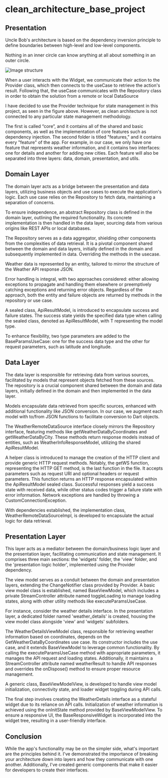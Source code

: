 # clean_architecture_base_project

## Presentation

Uncle Bob's architecture is based on the dependency inversion principle to define boundaries between high-level and low-level components.

Nothing in an inner circle can know anything at all about something in an outer circle.

![Image structure](https://res.cloudinary.com/practicaldev/image/fetch/s--8Fs2hOeU--/c_limit%2Cf_auto%2Cfl_progressive%2Cq_auto%2Cw_800/https://dev-to-uploads.s3.amazonaws.com/uploads/articles/fqeiepngw5aeco73r3wx.png)

When a user interacts with the Widget, we communicate their action to the Provider class, which then connects to the useCase to retrieve the action's result. Following that, the useCase communicates with the Repository class in order to obtain the solution from a remote or local DataSource

I have decided to use the Provider technique for state management in this project, as seen in the figure above. However, as clean architecture is not connected to any particular state management methodology.

The first is called “core”, and it contains all of the shared and basic components, as well as the implementation of core features such as dependency injection. The second folder is titled "features," and it contains every "feature" of the app. For example, in our case, we only have one feature that represents weather information, and it contains two interfaces: one for details and another for adding new cities. Each feature will also be separated into three layers: data, domain, presentation, and utils.

## Domain Layer

The domain layer acts as a bridge between the presentation and data layers, utilizing business objects and use cases to execute the application's logic. Each use case relies on the Repository to fetch data, maintaining a separation of concerns.

To ensure independence, an abstract Repository class is defined in the domain layer, outlining the required functionality. Its concrete implementation is then handled in the data layer, sourcing data from various origins like REST APIs or local databases.

The Repository serves as a data aggregator, shielding other components from the complexities of data retrieval. It is a pivotal component shared between the domain and data layers, initially defined in the domain and subsequently implemented in data. Overriding the methods in the usecase.

Weather data is represented by an entity, tailored to mirror the structure of the Weather API response JSON.

Error handling is integral, with two approaches considered: either allowing exceptions to propagate and handling them elsewhere or preemptively catching exceptions and returning error objects. Regardless of the approach, both the entity and failure objects are returned by methods in the repository or use case.

A sealed class, ApiResultModel, is introduced to encapsulate success and failure states. The success state yields the specified data type when calling the sealed class, denoted as ApiResultModel<T>, with T representing the model type.

To enhance flexibility, two type parameters are added to the BaseParamsUseCase: one for the success data type and the other for request parameters, such as latitude and longitude.

## Data Layer

The data layer is responsible for retrieving data from various sources, facilitated by models that represent objects fetched from these sources. The repository is a crucial component shared between the domain and data layers, initially defined in the domain and then implemented in the data layer.

Models encapsulate data retrieved from specific sources, enhanced with additional functionality like JSON conversion. In our case, we augment each model with to/from JSON functions to facilitate conversion to Dart objects.

The WeatherRemoteDataSource interface closely mirrors the Repository interface, featuring methods like getWeatherDataByCoordinates and getWeatherDataByCity. These methods return response models instead of entities, such as WeatherInfoResponseModel, utilizing the shared ApiResultModel.

A helper class is introduced to manage the creation of the HTTP client and provide generic HTTP request methods. Notably, the getWS function, representing the HTTP GET method, is the last function in the file. It accepts parameters such as request URI and optional headers or request parameters. This function returns an HTTP response encapsulated within the ApiResultModel sealed class. Successful responses yield a success state with received data, while other status codes trigger a failure state with error information. Network exceptions are handled by throwing a CustomConnectionException.

With dependencies established, the implementation class, WeatherRemoteDataSourceImpl, is developed to encapsulate the actual logic for data retrieval.

## Presentation Layer

This layer acts as a mediator between the domain/business logic layer and the presentation layer, facilitating communication and state management. It comprises three main sections: the 'widgets' folder, the 'view' folder, and the 'presentation logic holder', implemented using the Provider dependency.

The view model serves as a conduit between the domain and presentation layers, extending the ChangeNotifier class provided by Provider. A basic view model class is established, named BaseViewModel, which includes a private StreamController attribute named toggleLoading to manage loading states, along with other utility methods like executeParamsUseCase.

For instance, consider the weather details interface. In the presentation layer, a dedicated folder named 'weather_details' is created, housing the view model class alongside 'view' and 'widgets' subfolders.

The WeatherDetailsViewModel class, responsible for retrieving weather information based on coordinates, depends on the GetWeatherDataByCoordinates use case. Its constructor includes the use case, and it extends BaseViewModel to leverage common functionality. By calling the executeParamsUseCase method with appropriate parameters, it manages the API request and loading states. Additionally, it maintains a StreamController attribute named weatherResult to handle API responses and overrides the onDispose() method to ensure proper resource management.

A generic class, BaseViewModelView, is developed to handle view model initialization, connectivity state, and loader widget toggling during API calls.

The final step involves creating the WeatherDetails interface as a stateful widget due to its reliance on API calls. Initialization of weather information is achieved using the onInitState method provided by BaseViewModelView. To ensure a responsive UI, the BaseResponsiveWidget is incorporated into the widget tree, resulting in a user-friendly interface.

## Conclusion

While the app's functionality may be on the simpler side, what's important are the principles behind it. I've demonstrated the importance of breaking your architecture down into layers and how they communicate with one another. Additionally, I've created generic components that make it easier for developers to create their interfaces.
